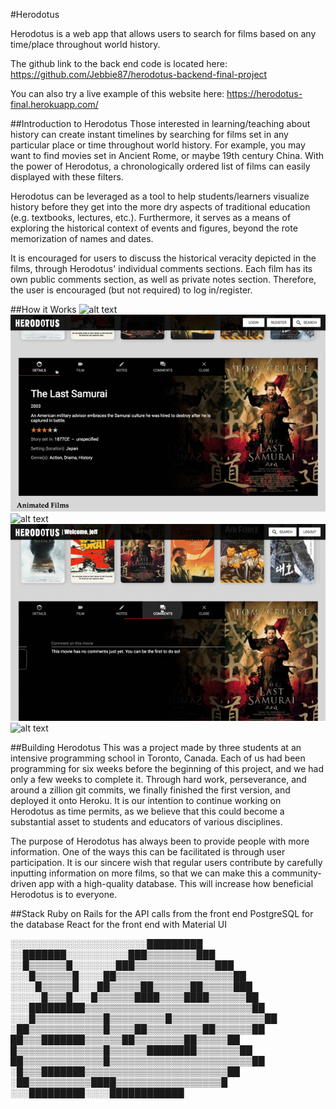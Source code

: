#Herodotus

Herodotus is a web app that allows users to search for films based on any time/place throughout world history.

The github link to the back end code is located here: https://github.com/Jebbie87/herodotus-backend-final-project

You can also try a live example of this website here: https://herodotus-final.herokuapp.com/

##Introduction to Herodotus
Those interested in learning/teaching about history can create instant timelines by searching for films set in any particular place or time throughout world history. For example, you may want to find movies set in Ancient Rome, or maybe 19th century China. With the power of Herodotus, a chronologically ordered list of films can easily displayed with these filters.

Herodotus can be leveraged as a tool to help students/learners visualize history before they get into the more dry aspects of traditional education (e.g. textbooks, lectures, etc.). Furthermore, it serves as a means of exploring the historical context of events and figures, beyond the rote memorization of names and dates.

It is encouraged for users to discuss the historical veracity depicted in the films, through Herodotus' individual comments sections. Each film has its own public comments section, as well as private notes section. Therefore, the user is encouraged (but not required) to log in/register.

##How it Works
![alt text](https://github.com/Jebbie87/herodotus-frontend-final-project/blob/master/public/filmrow-slide-poster-click.gif)
![alt text](https://github.com/Jebbie87/herodotus-frontend-final-project/blob/master/public/detail-click.gif)
![alt text](https://github.com/Jebbie87/herodotus-frontend-final-project/blob/master/public/notes2.gif)
![alt text](https://github.com/Jebbie87/herodotus-frontend-final-project/blob/master/public/comments.gif)
![alt text](https://github.com/Jebbie87/herodotus-frontend-final-project/blob/master/public/search.gif)

##Building Herodotus
This was a project made by three students at an intensive programming school in Toronto, Canada. Each of us had been programming for six weeks before the beginning of this project, and we had only a few weeks to complete it. Through hard work, perseverance, and around a zillion git commits, we finally finished the first version, and deployed it onto Heroku. It is our intention to continue working on Herodotus as time permits, as we believe that this could become a substantial asset to students and educators of various disciplines.

The purpose of Herodotus has always been to provide people with more information. One of the ways this can be facilitated is through user participation. It is our sincere wish that regular users contribute by carefully inputting information on more films, so that we can make this a community-driven app with a high-quality database. This will increase how beneficial Herodotus is to everyone.

##Stack
Ruby on Rails for the API calls from the front end
PostgreSQL for the database
React for the front end with Material UI


░░░░░░░░░░░░░░░░░░░░░░█████████
░░███████░░░░░░░░░░███▒▒▒▒▒▒▒▒███
░░█▒▒▒▒▒▒█░░░░░░░███▒▒▒▒▒▒▒▒▒▒▒▒▒███
░░░█▒▒▒▒▒▒█░░░░██▒▒▒▒▒▒▒▒▒▒▒▒▒▒▒▒▒▒▒██
░░░░█▒▒▒▒▒█░░░██▒▒▒▒▒██▒▒▒▒▒▒██▒▒▒▒▒███
░░░░░█▒▒▒█░░░█▒▒▒▒▒▒████▒▒▒▒████▒▒▒▒▒▒██
░░░█████████▒▒▒▒▒▒▒▒▒▒▒▒▒▒▒▒▒▒▒▒▒▒▒▒▒▒▒██
░░░█▒▒▒▒▒▒▒▒▒▒▒█▒▒▒▒▒▒▒▒▒█▒▒▒▒▒▒▒▒▒▒▒▒▒▒▒██
░██▒▒▒▒▒▒▒▒▒▒▒▒█▒▒▒▒██▒▒▒▒▒▒▒▒▒██▒▒▒▒▒▒██
██▒▒▒███████▒▒▒▒▒▒██▒▒▒▒▒▒▒▒██▒▒▒▒▒██
█▒▒▒▒▒▒▒▒▒▒▒▒▒▒█▒▒▒▒▒▒████████▒▒▒▒▒▒▒██
██▒▒▒▒▒▒▒▒▒▒▒▒▒█▒▒▒▒▒▒▒▒▒▒▒▒▒▒▒▒▒▒▒▒▒▒▒██
░█▒▒▒███████▒▒▒▒▒▒▒▒▒▒▒▒▒▒▒▒▒▒▒▒▒▒▒██
░██▒▒▒▒▒▒▒▒▒▒████▒▒▒▒▒▒▒▒▒▒▒▒▒▒▒▒▒█
░░░█████████░░░░████████████
